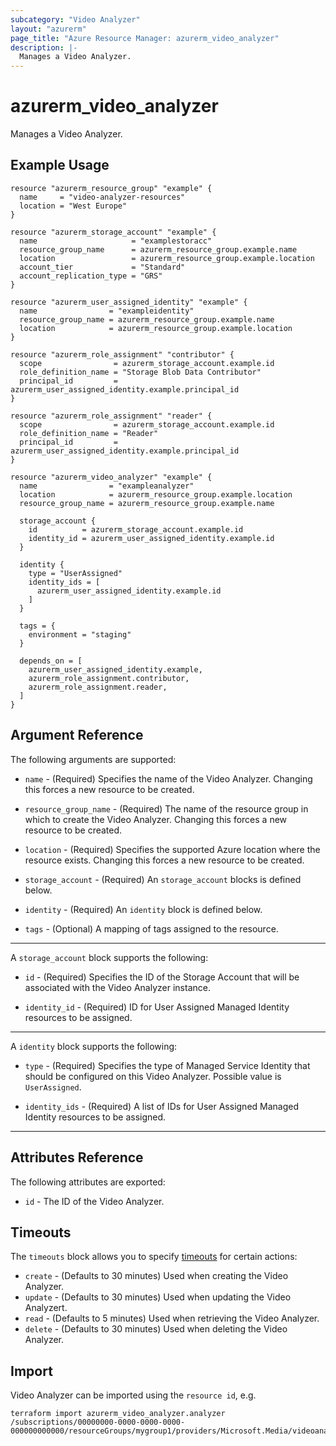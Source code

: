 ```yaml
---
subcategory: "Video Analyzer"
layout: "azurerm"
page_title: "Azure Resource Manager: azurerm_video_analyzer"
description: |-
  Manages a Video Analyzer.
---
```


# azurerm_video_analyzer

Manages a Video Analyzer.

## Example Usage

```hcl
resource "azurerm_resource_group" "example" {
  name     = "video-analyzer-resources"
  location = "West Europe"
}

resource "azurerm_storage_account" "example" {
  name                     = "examplestoracc"
  resource_group_name      = azurerm_resource_group.example.name
  location                 = azurerm_resource_group.example.location
  account_tier             = "Standard"
  account_replication_type = "GRS"
}

resource "azurerm_user_assigned_identity" "example" {
  name                = "exampleidentity"
  resource_group_name = azurerm_resource_group.example.name
  location            = azurerm_resource_group.example.location
}

resource "azurerm_role_assignment" "contributor" {
  scope                = azurerm_storage_account.example.id
  role_definition_name = "Storage Blob Data Contributor"
  principal_id         = azurerm_user_assigned_identity.example.principal_id
}

resource "azurerm_role_assignment" "reader" {
  scope                = azurerm_storage_account.example.id
  role_definition_name = "Reader"
  principal_id         = azurerm_user_assigned_identity.example.principal_id
}

resource "azurerm_video_analyzer" "example" {
  name                = "exampleanalyzer"
  location            = azurerm_resource_group.example.location
  resource_group_name = azurerm_resource_group.example.name

  storage_account {
    id          = azurerm_storage_account.example.id
    identity_id = azurerm_user_assigned_identity.example.id
  }

  identity {
    type = "UserAssigned"
    identity_ids = [
      azurerm_user_assigned_identity.example.id
    ]
  }

  tags = {
    environment = "staging"
  }

  depends_on = [
    azurerm_user_assigned_identity.example,
    azurerm_role_assignment.contributor,
    azurerm_role_assignment.reader,
  ]
}
```

## Argument Reference

The following arguments are supported:

* `name` - (Required) Specifies the name of the Video Analyzer. Changing this forces a new resource to be created.

* `resource_group_name` - (Required) The name of the resource group in which to create the Video Analyzer. Changing this forces a new resource to be created.

* `location` - (Required) Specifies the supported Azure location where the resource exists. Changing this forces a new resource to be created.

* `storage_account` - (Required) An `storage_account` blocks is defined below.

* `identity` - (Required) An `identity` block is defined below.

* `tags` - (Optional) A mapping of tags assigned to the resource.

---

A `storage_account` block supports the following:

* `id` - (Required) Specifies the ID of the Storage Account that will be associated with the Video Analyzer instance.

* `identity_id` - (Required) ID for User Assigned Managed Identity resources to be assigned.

---

A `identity` block supports the following:

* `type` - (Required) Specifies the type of Managed Service Identity that should be configured on this Video Analyzer. Possible value is `UserAssigned`. 

* `identity_ids` - (Required) A list of IDs for User Assigned Managed Identity resources to be assigned.

---


## Attributes Reference

The following attributes are exported:

* `id` - The ID of the Video Analyzer.

## Timeouts

The `timeouts` block allows you to specify [timeouts](https://www.terraform.io/docs/configuration/resources.html#timeouts) for certain actions:

* `create` - (Defaults to 30 minutes) Used when creating the Video Analyzer.
* `update` - (Defaults to 30 minutes) Used when updating the Video Analyzert.
* `read` - (Defaults to 5 minutes) Used when retrieving the Video Analyzer.
* `delete` - (Defaults to 30 minutes) Used when deleting the Video Analyzer.

## Import

Video Analyzer can be imported using the `resource id`, e.g.

```shell
terraform import azurerm_video_analyzer.analyzer /subscriptions/00000000-0000-0000-0000-000000000000/resourceGroups/mygroup1/providers/Microsoft.Media/videoanalyzers/analyzer1
```
